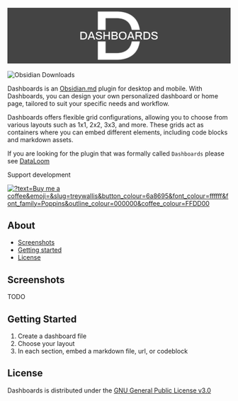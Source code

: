 ![](./docs/assets/cover.png)

![Obsidian Downloads](https://img.shields.io/badge/dynamic/json?logo=obsidian&color=%23483699&label=downloads&query=%24%5B%22dashboards%22%5D.downloads&url=https%3A%2F%2Fraw.githubusercontent.com%2Fobsidianmd%2Fobsidian-releases%2Fmaster%2Fcommunity-plugin-stats.json)

Dashboards is an [Obsidian.md](https://obsidian.md/) plugin for desktop and mobile. With Dashboards, you can design your own personalized dashboard or home page, tailored to suit your specific needs and workflow.

Dashboards offers flexible grid configurations, allowing you to choose from various layouts such as 1x1, 2x2, 3x3, and more. These grids act as containers where you can embed different elements, including code blocks and markdown assets.

If you are looking for the plugin that was formally called `Dashboards` please see [DataLoom](https://github.com/trey-wallis/obsidian-dataloom)

Support development

<a href="https://buymeacoffee.com/treywallis" target="_blank" rel="noopener">
<img width="180px" src="https://img.buymeacoffee.com/button-api/?text=Buy me a coffee&amp;emoji=&amp;slug=treywallis&amp;button_colour=6a8695&amp;font_colour=ffffff&amp;font_family=Poppins&amp;outline_colour=000000&amp;coffee_colour=FFDD00" referrerpolicy="no-referrer" alt="?text=Buy me a coffee&amp;emoji=&amp;slug=treywallis&amp;button_colour=6a8695&amp;font_colour=ffffff&amp;font_family=Poppins&amp;outline_colour=000000&amp;coffee_colour=FFDD00"></a>

## About

-   [Screenshots](#screenshots)
-   [Getting started](#getting-started)
-   [License](#license)

## Screenshots

TODO

## Getting Started

1. Create a dashboard file
2. Choose your layout
3. In each section, embed a markdown file, url, or codeblock

## License

Dashboards is distributed under the [GNU General Public License v3.0](https://github.com/trey-wallis/obsidian-dashboards/blob/master/LICENSE)
